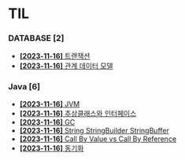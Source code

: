 # TIL
 
### DATABASE [2]
- [**[2023-11-16]**  트랜잭션](https://github.com/A-lass/TIL/blob/main/DATABASE/트랜잭션.md)
- [**[2023-11-16]**  관계 데이터 모델](https://github.com/A-lass/TIL/blob/main/DATABASE/관계_데이터_모델.md)
### Java [6]
- [**[2023-11-16]**  JVM](https://github.com/A-lass/TIL/blob/main/Java/JVM.md)
- [**[2023-11-16]**  추상클래스와 인터페이스](https://github.com/A-lass/TIL/blob/main/Java/추상클래스와_인터페이스.md)
- [**[2023-11-16]**  GC](https://github.com/A-lass/TIL/blob/main/Java/GC.md)
- [**[2023-11-16]**  String StringBuilder StringBuffer](https://github.com/A-lass/TIL/blob/main/Java/String_StringBuilder_StringBuffer.md)
- [**[2023-11-16]**  Call By Value vs Call By Reference](https://github.com/A-lass/TIL/blob/main/Java/Call_By_Value_vs_Call_By_Reference.md)
- [**[2023-11-16]**  동기화](https://github.com/A-lass/TIL/blob/main/Java/동기화.md)
